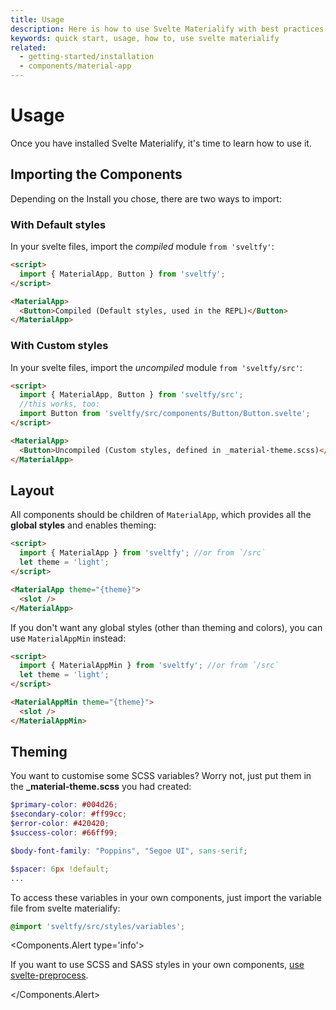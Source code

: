 ```yaml
---
title: Usage
description: Here is how to use Svelte Materialify with best practices in mind.
keywords: quick start, usage, how to, use svelte materialify
related:
  - getting-started/installation
  - components/material-app
---
```


# Usage

Once you have installed Svelte Materialify, it's time to learn how to use it.

## Importing the Components
Depending on the Install you chose, there are two ways to import:
### With Default styles

In your svelte files, import the _compiled_ module `from 'sveltfy'`:

```html
<script>
  import { MaterialApp, Button } from 'sveltfy';
</script>

<MaterialApp>
  <Button>Compiled (Default styles, used in the REPL)</Button>
</MaterialApp>
```
### With Custom styles

In your svelte files, import the _uncompiled_ module `from 'sveltfy/src'`:

```html
<script>
  import { MaterialApp, Button } from 'sveltfy/src';
  //this works, too:
  import Button from 'sveltfy/src/components/Button/Button.svelte';
</script>

<MaterialApp>
  <Button>Uncompiled (Custom styles, defined in _material-theme.scss)</Button>
</MaterialApp>
```
## Layout

All components should be children of `MaterialApp`, which provides all the **global styles** and enables theming:

```html
<script>
  import { MaterialApp } from 'sveltfy'; //or from `/src`
  let theme = 'light';
</script>

<MaterialApp theme="{theme}">
  <slot />
</MaterialApp>
```

If you don't want any global styles (other than theming and colors), you can use `MaterialAppMin` instead:

```html
<script>
  import { MaterialAppMin } from 'sveltfy'; //or from `/src`
  let theme = 'light';
</script>

<MaterialAppMin theme="{theme}">
  <slot />
</MaterialAppMin>
```

## Theming

You want to customise some SCSS variables?
Worry not, just put them in the **\_material-theme.scss** you had created:

```scss
$primary-color: #004d26;
$secondary-color: #ff99cc;
$error-color: #420420;
$success-color: #66ff99;

$body-font-family: "Poppins", "Segoe UI", sans-serif;

$spacer: 6px !default;
...
```

To access these variables in your own components, just import the variable file from svelte materialify:

```scss
@import 'sveltfy/src/styles/variables';
```

<Components.Alert type='info'>

If you want to use SCSS and SASS styles in your own components, [use svelte-preprocess](https://github.com/sveltejs/svelte-preprocess/blob/main/docs/usage.md).

</Components.Alert>
